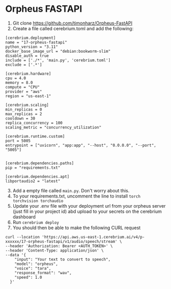 # Orpheus FASTAPI

1. Git clone https://github.com/timonharz/Orpheus-FastAPI
2. Create a file called cerebrium.toml and add the following:

```
[cerebrium.deployment]
name = "17-orpheus-fastapi"
python_version = "3.11"
docker_base_image_url = "debian:bookworm-slim"
disable_auth = true
include = ['./*', 'main.py', 'cerebrium.toml']
exclude = ['.*']

[cerebrium.hardware]
cpu = 4.0
memory = 8.0
compute = "CPU"
provider = "aws"
region = "us-east-1"

[cerebrium.scaling]
min_replicas = 0
max_replicas = 2
cooldown = 30
replica_concurrency = 100
scaling_metric = "concurrency_utilization"

[cerebrium.runtime.custom]
port = 5005
entrypoint = ["uvicorn", "app:app", "--host", "0.0.0.0", "--port", "5005"]


[cerebrium.dependencies.paths]
pip = "requirements.txt"

[cerebrium.dependencies.apt]
libportaudio2 = "latest"
```

3. Add a empty file called `main.py`. Don't worry about this.
4. To your requirements.txt, uncomment the line to install `torch torchvision torchaudio`
5. Update your .env file with your deployment url from your orpheus server (just fill in your project id) abd upload to your secrets on the cerebrium dashboard
6. Run `cerebrium deploy`
7. You should then be able to make the following CURL request

```
curl --location 'https://api.aws.us-east-1.cerebrium.ai/v4/p-xxxxxx/17-orpheus-fastapi/v1/audio/speech/stream' \
--header 'Authorization: Bearer <AUTH_TOKEN>' \
--header 'Content-Type: application/json' \
--data '{
    "input": "Your text to convert to speech",
    "model": "orpheus",
    "voice": "tara",
    "response_format": "wav",
    "speed": 1.0
  }'
```
